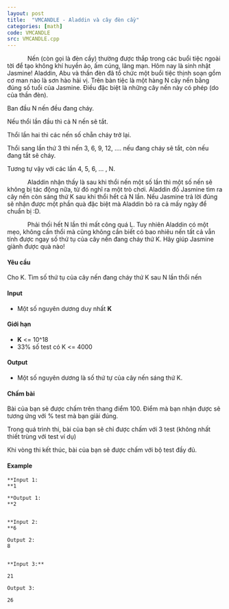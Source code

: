 ```yaml
---
layout: post
title:  "VMCANDLE - Aladdin và cây đèn cầy"
categories: [math]
code: VMCANDLE
src: VMCANDLE.cpp
---
```



            Nến (còn gọi là đèn cầy) thường được thắp trong các buổi tiệc ngoài tời để tạo không khí huyền ảo, ấm cúng, lãng mạn. Hôm nay là sinh nhật Jasmine! Aladdin, Abu và thần đèn đã tổ chức một buổi tiệc thịnh soạn gồm cơ man nào là sơn hào hải vị. Trên bàn tiệc là một hàng N cây nến bằng đúng số tuổi của Jasmine. Điều đặc biệt là những cây nến này có phép (do của thần đèn).

Ban đầu N nến đều đang cháy.

Nếu thổi lần đầu thì cả N nến sẽ tắt.

Thổi lần hai thì các nến số chẵn cháy trở lại.

Thổi sang lần thứ 3 thì nến 3, 6, 9, 12, …. nếu đang cháy sẽ tắt, còn nếu đang tắt sẽ cháy.

Tương tự vậy với các lần 4, 5, 6, … , N.

            Aladdin nhận thấy là sau khi thổi nến một số lần thì một số nến sẽ không bị tác động nữa, từ đó nghĩ ra một trò chơi. Aladdin đố Jasmine tìm ra cây nến còn sáng thứ K sau khi thổi hết cả N lần. Nếu Jasmine trả lời đúng sẽ nhận được một phần quà đặc biệt mà Aladdin bỏ ra cả mấy ngày để chuẩn bị :D.

            Phải thối hết N lần thì mất công quá L. Tuy nhiên Aladdin có một mẹo, không cần thổi mà cũng không cần biết có bao nhiêu nến tất cả vẫn tính được ngay số thứ tụ của cây nến đang cháy thứ K. Hãy giúp Jasmine giành được quà nào!

#### Yêu cầu

Cho K. Tìm số thứ tụ của cây nến đang cháy thứ K sau N lần thổi nến

#### Input

*   Một số nguyên dương duy nhất **K**

#### Giới hạn

*   **K** <= 10^18
*   33% số test có K <= 4000

#### Output

*   Một số nguyên dương là số thứ tự của cây nến sáng thứ K.

#### Chấm bài

Bài của bạn sẽ được chấm trên thang điểm 100. Điểm mà bạn nhận được sẽ tương ứng với % test mà bạn giải đúng.

Trong quá trình thi, bài của bạn sẽ chỉ được chấm với 3 test (không nhất thiết trùng với test ví dụ)

Khi vòng thi kết thúc, bài của bạn sẽ được chấm với bộ test đầy đủ.

#### Example

```
**Input 1:  
**1
```

```
**Output 1:  
**2
```

```

```

```
**Input 2:  
**6 
```

```
Output 2:  
8
```

```

```

```
**Input 3:**
```

```
21 
```

```
Output 3:
```

```
26
```

```



```

<!--more-->

